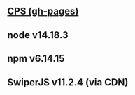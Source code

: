 [CPS (gh-pages)](https://noxizt.github.io/CPS/)
--
node v14.18.3
--
npm v6.14.15
--
SwiperJS v11.2.4 (via CDN)
--

